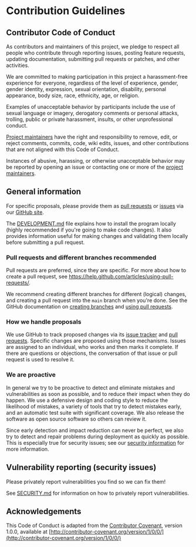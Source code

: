 # Contribution Guidelines

## Contributor Code of Conduct
As contributors and maintainers of this project, we pledge to respect all people who contribute through reporting issues, posting feature requests, updating documentation, submitting pull requests or patches, and other activities.

We are committed to making participation in this project a harassment-free experience for everyone, regardless of the level of experience, gender, gender identity, expression, sexual orientation, disability, personal appearance, body size, race, ethnicity, age, or religion.

Examples of unacceptable behavior by participants include the use of sexual language or imagery, derogatory comments or personal attacks, trolling, public or private harassment, insults, or other unprofessional conduct.

[Project maintainers](MAINTAINERS.md) have the right and responsibility to remove, edit, or reject comments, commits, code, wiki edits, issues, and other contributions that are not aligned with this Code of Conduct.

Instances of abusive, harassing, or otherwise unacceptable behavior may be reported by opening an issue or contacting one or more of the [project maintainers](MAINTAINERS.md).

## General information
<!-- [BEGIN] General Information -->
For specific proposals, please provide them as [pull requests](https://github.com/coreinfrastructure/best-practices-badge/pulls) or [issues](https://github.com/coreinfrastructure/best-practices-badge/issues) via our [GitHub site](https://github.com/gt-sse-center/HiringTemplates).
<!-- [END] General Information -->

The [DEVELOPMENT.md](DEVELOPMENT.md) file explains how to install the program locally (highly recommended if you're going to make code changes). It also provides information useful for making changes and validating them locally before submitting a pull request.

### Pull requests and different branches recommended
<!-- [BEGIN] Pull Requests and Branches -->
Pull requests are preferred, since they are specific. For more about how to create a pull request, see https://help.github.com/articles/using-pull-requests/.

We recommend creating different branches for different (logical) changes, and creating a pull request into the `main` branch when you're done. See the GitHub documentation on [creating branches](https://help.github.com/articles/creating-and-deleting-branches-within-your-repository/) and [using pull requests](https://help.github.com/articles/using-pull-requests/).
<!-- [END] Pull Requests and Branches -->

### How we handle proposals
<!-- [BEGIN] Proposals -->
We use GitHub to track proposed changes via its [issue tracker](https://github.com/coreinfrastructure/best-practices-badge/issues) and [pull requests](https://github.com/coreinfrastructure/best-practices-badge/pulls). Specific changes are proposed using those mechanisms. Issues are assigned to an individual, who works and then marks it complete. If there are questions or objections, the conversation of that issue or pull request is used to resolve it.
<!-- [END] Proposals -->

### We are proactive
In general we try to be proactive to detect and eliminate mistakes and vulnerabilities as soon as possible, and to reduce their impact when they do happen. We use a defensive design and coding style to reduce the likelihood of mistakes, a variety of tools that try to detect mistakes early, and an automatic test suite with significant coverage. We also release the software as open source software so others can review it.

Since early detection and impact reduction can never be perfect, we also try to detect and repair problems during deployment as quickly as possible. This is especially true for security issues; see our [security information](#vulnerability-reporting-security-issues) for more information.

## Vulnerability reporting (security issues)
Please privately report vulnerabilities you find so we can fix them!

See [SECURITY.md](SECURITY.md) for information on how to privately report vulnerabilities.

## Acknowledgements

This Code of Conduct is adapted from the [Contributor Covenant](http://contributor-covenant.org), version 1.0.0, available at [http://contributor-covenant.org/version/1/0/0/](http://contributor-covenant.org/version/1/0/0/)
